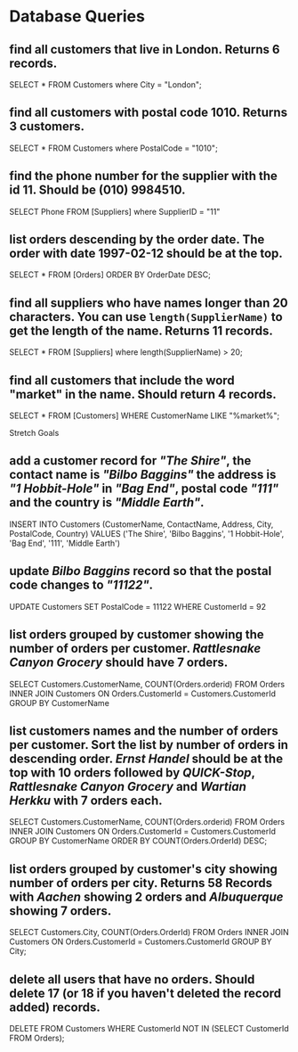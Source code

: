 # Database Queries


## find all customers that live in London. Returns 6 records.
SELECT * FROM Customers where City = "London";


## find all customers with postal code 1010. Returns 3 customers.
SELECT * FROM Customers where PostalCode = "1010";


## find the phone number for the supplier with the id 11. Should be (010) 9984510.
SELECT Phone FROM [Suppliers] where SupplierID = "11"


## list orders descending by the order date. The order with date 1997-02-12 should be at the top.
SELECT * FROM [Orders] ORDER BY OrderDate DESC;


## find all suppliers who have names longer than 20 characters. You can use `length(SupplierName)` to get the length of the name. Returns 11 records.
SELECT * FROM [Suppliers] where length(SupplierName) > 20;


## find all customers that include the word "market" in the name. Should return 4 records.
SELECT * FROM [Customers] WHERE CustomerName LIKE "%market%";


Stretch Goals

## add a customer record for _"The Shire"_, the contact name is _"Bilbo Baggins"_ the address is _"1 Hobbit-Hole"_ in _"Bag End"_, postal code _"111"_ and the country is _"Middle Earth"_.
INSERT INTO Customers (CustomerName, ContactName, Address, City, PostalCode, Country)
VALUES ('The Shire', 'Bilbo Baggins', '1 Hobbit-Hole', 'Bag End', '111', 'Middle Earth')


## update _Bilbo Baggins_ record so that the postal code changes to _"11122"_.
UPDATE Customers SET PostalCode = 11122 WHERE CustomerId = 92


## list orders grouped by customer showing the number of orders per customer. _Rattlesnake Canyon Grocery_ should have 7 orders.
SELECT Customers.CustomerName, COUNT(Orders.orderid) FROM Orders
INNER JOIN Customers ON Orders.CustomerId = Customers.CustomerId
GROUP BY CustomerName


## list customers names and the number of orders per customer. Sort the list by number of orders in descending order. _Ernst Handel_ should be at the top with 10 orders followed by _QUICK-Stop_, _Rattlesnake Canyon Grocery_ and _Wartian Herkku_ with 7 orders each.
SELECT Customers.CustomerName, COUNT(Orders.orderid) FROM Orders
INNER JOIN Customers ON Orders.CustomerId = Customers.CustomerId
GROUP BY CustomerName ORDER BY COUNT(Orders.OrderId) DESC;


## list orders grouped by customer's city showing number of orders per city. Returns 58 Records with _Aachen_ showing 2 orders and _Albuquerque_ showing 7 orders.
SELECT Customers.City, COUNT(Orders.OrderId) FROM Orders
INNER JOIN Customers ON Orders.CustomerId = Customers.CustomerId
GROUP BY City;


## delete all users that have no orders. Should delete 17 (or 18 if you haven't deleted the record added) records.
DELETE FROM Customers WHERE CustomerId NOT IN (SELECT CustomerId FROM Orders);